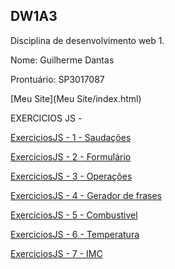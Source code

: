 ## DW1A3

Disciplina de desenvolvimento web 1.

Nome: Guilherme Dantas 

Prontuário: SP3017087

[Meu Site](Meu Site/index.html)

EXERCICIOS JS - 

[ExerciciosJS - 1 - Saudações](ExerciciosJS/saudacoes.html)

[ExerciciosJS - 2 - Formulário](ExerciciosJS/form.html)

[ExerciciosJS - 3 - Operações](ExerciciosJS/operacoes.html)

[ExerciciosJS - 4 - Gerador de frases](ExerciciosJS/geradorDeFrases.html)

[ExerciciosJS - 5 - Combustivel](ExerciciosJS/combustivel.html)

[ExerciciosJS - 6 - Temperatura](ExerciciosJS/temperatura.html)

[ExerciciosJS - 7 - IMC](ExerciciosJS/imc.html)
